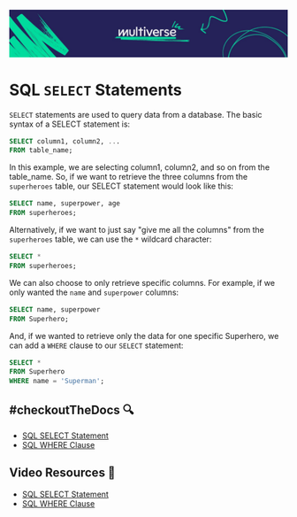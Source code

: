 ![MV Logo](/logo.jpg)

# SQL `SELECT` Statements
`SELECT` statements are used to query data from a database. The basic syntax of a SELECT statement is:
```sql
SELECT column1, column2, ...
FROM table_name;
```
In this example, we are selecting column1, column2, and so on from the table_name. So, if we want to retrieve the three columns from the `superheroes` table, our SELECT statement would look like this:

```sql
SELECT name, superpower, age
FROM superheroes;
```
Alternatively, if we want to just say "give me all the columns" from the `superheroes` table, we can use the `*` wildcard character:
```sql
SELECT *
FROM superheroes;
```
We can also choose to only retrieve specific columns. For example, if we only wanted the `name` and `superpower` columns:
```sql
SELECT name, superpower
FROM Superhero;
```
And, if we wanted to retrieve only the data for one specific Superhero, we can add a `WHERE` clause to our `SELECT` statement:
```sql
SELECT *
FROM Superhero
WHERE name = 'Superman';
```

## #checkoutTheDocs 🔍
- [SQL SELECT Statement](https://www.w3schools.com/sql/sql_select.asp)
- [SQL WHERE Clause](https://www.w3schools.com/sql/sql_where.asp)

## Video Resources 🎥
- [SQL SELECT Statement](https://www.youtube.com/watch?v=7S_tz1z_5bA&t=1420s)
- [SQL WHERE Clause](https://www.youtube.com/watch?v=7S_tz1z_5bA&t=2298s)
